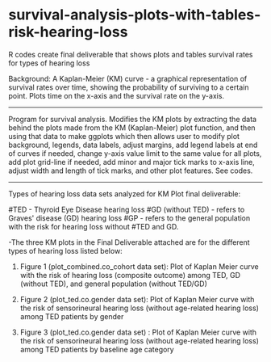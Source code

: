 # survival-analysis-plots-with-tables-risk-hearing-loss
R codes create final deliverable that shows plots and tables survival rates for types of hearing loss

Background: A Kaplan-Meier (KM) curve - a graphical representation of survival rates over time, showing the probability of surviving to a certain point. Plots time on the x-axis and the survival rate on the y-axis. 
__________________________________________________________
Program for survival analysis. Modifies the KM plots by extracting the data behind the plots made from the KM (Kaplan-Meier) plot function, and then using that data to make ggplots which then allows user to modify plot background,  legends, data labels, adjust margins, add legend labels at end of curves if needed, change y-axis value limit to the same value for all plots, add plot grid-line if needed, add minor and major tick marks to x-axis line, adjust width and length of tick marks, and other plot features. See codes.
__________________________________
Types of hearing loss data sets analyzed for KM Plot final deliverable:

#TED - Thyroid Eye Disease hearing loss
#GD (without TED)  - refers to Graves' disease (GD) hearing loss
#GP - refers to the general population with the risk for hearing loss without
#TED and GD.

-The three KM plots in the Final Deliverable attached are for the different types of hearing loss listed below:

1. Figure 1 (plot_combined.co_cohort data set): Plot of Kaplan Meier curve with the risk of hearing loss (composite outcome) among TED, GD (without TED), and general population (without TED/GD)

2. Figure 2 (plot_ted.co.gender data set): Plot of Kaplan Meier curve with the risk of sensorineural hearing loss (without age-related hearing loss) among TED patients by gender

3. Figure 3 (plot_ted.co.gender data set) : Plot of Kaplan Meier curve with the risk of sensorineural hearing loss (without age-related hearing loss) among TED patients by baseline age category

 

 


